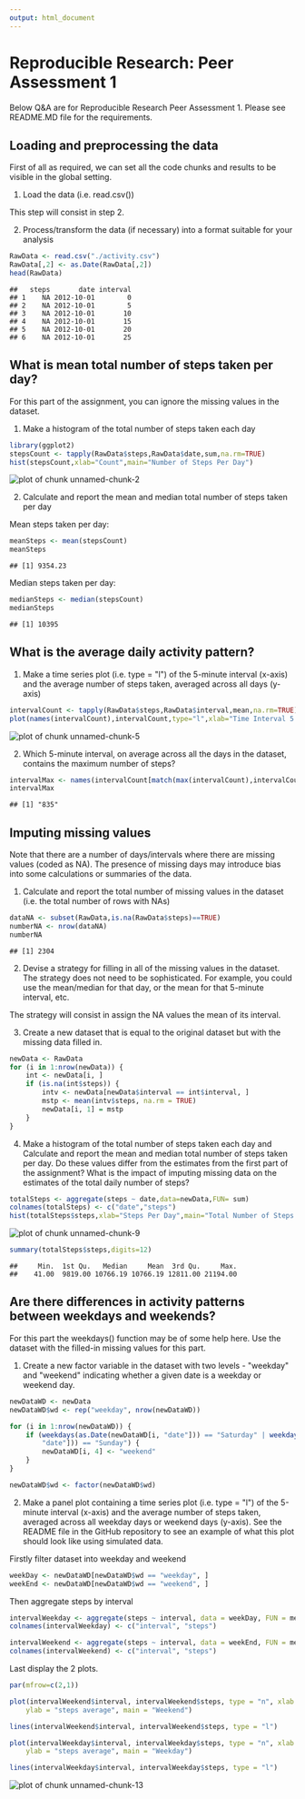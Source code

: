 ```yaml
---
output: html_document
---
```

Reproducible Research: Peer Assessment 1
==========================================

Below Q&A are for Reproducible Research Peer Assessment 1. Please see README.MD file for the requirements.

## Loading and preprocessing the data

First of all as required, we can set all the code chunks and results to be visible in the global setting.



1. Load the data (i.e. read.csv())

This step will consist in step 2.

2. Process/transform the data (if necessary) into a format suitable for your analysis


```r
RawData <- read.csv("./activity.csv")
RawData[,2] <- as.Date(RawData[,2])
head(RawData)
```

```
##   steps       date interval
## 1    NA 2012-10-01        0
## 2    NA 2012-10-01        5
## 3    NA 2012-10-01       10
## 4    NA 2012-10-01       15
## 5    NA 2012-10-01       20
## 6    NA 2012-10-01       25
```



## What is mean total number of steps taken per day?

For this part of the assignment, you can ignore the missing values in the dataset.

1. Make a histogram of the total number of steps taken each day



```r
library(ggplot2)
stepsCount <- tapply(RawData$steps,RawData$date,sum,na.rm=TRUE)
hist(stepsCount,xlab="Count",main="Number of Steps Per Day")
```

![plot of chunk unnamed-chunk-2](figure/unnamed-chunk-2-1.png) 


2. Calculate and report the mean and median total number of steps taken per day

Mean steps taken per day:

```r
meanSteps <- mean(stepsCount)
meanSteps
```

```
## [1] 9354.23
```

Median steps taken per day:

```r
medianSteps <- median(stepsCount)
medianSteps
```

```
## [1] 10395
```


## What is the average daily activity pattern?

1. Make a time series plot (i.e. type = "l") of the 5-minute interval (x-axis) and the average number of steps taken, averaged across all days (y-axis)


```r
intervalCount <- tapply(RawData$steps,RawData$interval,mean,na.rm=TRUE)
plot(names(intervalCount),intervalCount,type="l",xlab="Time Interval 5 mins",ylab="Mean Steps Count")
```

![plot of chunk unnamed-chunk-5](figure/unnamed-chunk-5-1.png) 

2. Which 5-minute interval, on average across all the days in the dataset, contains the maximum number of steps?


```r
intervalMax <- names(intervalCount[match(max(intervalCount),intervalCount)])
intervalMax
```

```
## [1] "835"
```
## Imputing missing values

Note that there are a number of days/intervals where there are missing values (coded as NA). The presence of missing days may introduce bias into some calculations or summaries of the data.

1. Calculate and report the total number of missing values in the dataset (i.e. the total number of rows with NAs)


```r
dataNA <- subset(RawData,is.na(RawData$steps)==TRUE)
numberNA <- nrow(dataNA)
numberNA
```

```
## [1] 2304
```

2. Devise a strategy for filling in all of the missing values in the dataset. The strategy does not need to be sophisticated. For example, you could use the mean/median for that day, or the mean for that 5-minute interval, etc.

The strategy will consist in assign the NA values the mean of its interval.

3. Create a new dataset that is equal to the original dataset but with the missing data filled in.


```r
newData <- RawData
for (i in 1:nrow(newData)) {
    int <- newData[i, ]
    if (is.na(int$steps)) {
        intv <- newData[newData$interval == int$interval, ]
        mstp <- mean(intv$steps, na.rm = TRUE)
        newData[i, 1] = mstp
    }
}
```

4. Make a histogram of the total number of steps taken each day and Calculate and report the mean and median total number of steps taken per day. Do these values differ from the estimates from the first part of the assignment? What is the impact of imputing missing data on the estimates of the total daily number of steps?


```r
totalSteps <- aggregate(steps ~ date,data=newData,FUN= sum)
colnames(totalSteps) <- c("date","steps")
hist(totalSteps$steps,xlab="Steps Per Day",main="Total Number of Steps Each Day")
```

![plot of chunk unnamed-chunk-9](figure/unnamed-chunk-9-1.png) 

```r
summary(totalSteps$steps,digits=12)
```

```
##     Min.  1st Qu.   Median     Mean  3rd Qu.     Max. 
##    41.00  9819.00 10766.19 10766.19 12811.00 21194.00
```

## Are there differences in activity patterns between weekdays and weekends?


For this part the weekdays() function may be of some help here. Use the dataset with the filled-in missing values for this part.

1. Create a new factor variable in the dataset with two levels - "weekday" and "weekend" indicating whether a given date is a weekday or weekend day.


```r
newDataWD <- newData
newDataWD$wd <- rep("weekday", nrow(newDataWD))

for (i in 1:nrow(newDataWD)) {
    if (weekdays(as.Date(newDataWD[i, "date"])) == "Saturday" | weekdays(as.Date(newDataWD[i, 
        "date"])) == "Sunday") {
        newDataWD[i, 4] <- "weekend"
    }
}

newDataWD$wd <- factor(newDataWD$wd)
```
2. Make a panel plot containing a time series plot (i.e. type = "l") of the 5-minute interval (x-axis) and the average number of steps taken, averaged across all weekday days or weekend days (y-axis). See the README file in the GitHub repository to see an example of what this plot should look like using simulated data.

Firstly filter dataset into weekday and weekend

```r
weekDay <- newDataWD[newDataWD$wd == "weekday", ]
weekEnd <- newDataWD[newDataWD$wd == "weekend", ]
```

Then aggregate steps by interval

```r
intervalWeekday <- aggregate(steps ~ interval, data = weekDay, FUN = mean)
colnames(intervalWeekday) <- c("interval", "steps")

intervalWeekend <- aggregate(steps ~ interval, data = weekEnd, FUN = mean)
colnames(intervalWeekend) <- c("interval", "steps")
```

Last display the 2 plots.

```r
par(mfrow=c(2,1))

plot(intervalWeekend$interval, intervalWeekend$steps, type = "n", xlab = "interval", 
    ylab = "steps average", main = "Weekend")

lines(intervalWeekend$interval, intervalWeekend$steps, type = "l")

plot(intervalWeekday$interval, intervalWeekday$steps, type = "n", xlab = "interval", 
    ylab = "steps average", main = "Weekday")

lines(intervalWeekday$interval, intervalWeekday$steps, type = "l")
```

![plot of chunk unnamed-chunk-13](figure/unnamed-chunk-13-1.png) 

